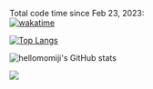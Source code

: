 Total code time since Feb 23, 2023:   
[![wakatime](https://wakatime.com/badge/user/fe3100d3-eff0-4598-b4f1-71b25c1432db.svg)](https://wakatime.com/@fe3100d3-eff0-4598-b4f1-71b25c1432db)

[![Top Langs](https://github-readme-stats.vercel.app/api/top-langs/?username=hellomomiji&layout=compact&theme=dark)](https://github.com/hellomomiji/)

![hellomomiji's GitHub stats](https://github-readme-stats.vercel.app/api?username=hellomomiji&count_private=true&include_all_commits=true&show_icons=true&theme=dark)

![](https://komarev.com/ghpvc/?username=hellomomiji)
